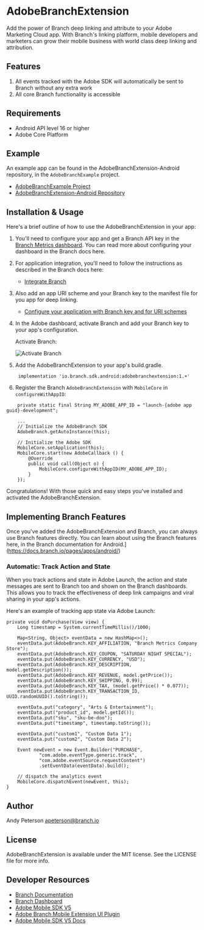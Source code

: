 # AdobeBranchExtension

Add the power of Branch deep linking and attribute to your Adobe Marketing Cloud app. With Branch's linking platform, mobile developers and marketers can grow their mobile business with world class deep linking and attribution.

## Features
1. All events tracked with the Adobe SDK will automatically be sent to Branch without any extra work
2. All core Branch functionality is accessible

## Requirements
- Android API level 16 or higher
- Adobe Core Platform

## Example

An example app can be found in the AdobeBranchExtension-Android repository, in the `AdobeBranchExample`
project.

- [AdobeBranchExample Project](https://github.com/BranchMetrics/AdobeBranchExtension-Android/tree/master/AdobeBranchExample)
- [AdobeBranchExtension-Android Repository](https://github.com/BranchMetrics/AdobeBranchExtension-Android)

## Installation & Usage

Here's a brief outline of how to use the AdobeBranchExtension in your app:

1. You'll need to configure your app and get a Branch API key in the [Branch Metrics dashboard](https://branch.dashboard.branch.io/account-settings/app). You can read more about configuring your dashboard in the Branch docs here.

2. For application integration, you'll need to follow the instructions as described in the Branch docs here:

   - [Integrate Branch](https://docs.branch.io/pages/apps/android/)

3. Also add an app URI scheme and your Branch key to the manifest file for you app for deep linking.

   - [Configure your application with Branch key and for URI schemes](https://docs.branch.io/pages/apps/android/#configure-app)

4. In the Adobe dashboard, activate Branch and add your Branch key to your app's configuration.

   Activate Branch:

   ![Activate Branch](scripts/images/adobe-dash-install.png)

5. Add the AdobeBranchExtension to your app's build.gradle.

        implementation 'io.branch.sdk.android:adobebranchextension:1.+'

6. Register the Branch `AdobeBranchExtension` with `MobileCore` in `configureWithAppID`:

```
    private static final String MY_ADOBE_APP_ID = "launch-{adobe app guid}-development";

    ...
    // Initialize the AdobeBranch SDK
    AdobeBranch.getAutoInstance(this);
    
    // Initialize the Adobe SDK
    MobileCore.setApplication(this);
    MobileCore.start(new AdobeCallback () {
        @Override
        public void call(Object o) {
            MobileCore.configureWithAppID(MY_ADOBE_APP_ID);
        }
    });

```

Congratulations! With those quick and easy steps you've installed and activated the AdobeBranchExtension.

## Implementing Branch Features

Once you've added the AdobeBranchExtension and Branch, you can always use Branch features directly. You can learn about using the Branch features here, in the Branch documentation for Android.](https://docs.branch.io/pages/apps/android/)


### Automatic: Track Action and State
When you track actions and state in Adobe Launch, the action and state messages are sent to Branch too and shown on the
Branch dashboards. This allows you to track the effectiveness of deep link campaigns and viral sharing in your app's actions.

Here's an example of tracking app state via Adobe Launch:

    private void doPurchase(View view) {
        Long timestamp = System.currentTimeMillis()/1000;

        Map<String, Object> eventData = new HashMap<>();
        eventData.put(AdobeBranch.KEY_AFFILIATION, "Branch Metrics Company Store");
        eventData.put(AdobeBranch.KEY_COUPON, "SATURDAY NIGHT SPECIAL");
        eventData.put(AdobeBranch.KEY_CURRENCY, "USD");
        eventData.put(AdobeBranch.KEY_DESCRIPTION, model.getDescription());
        eventData.put(AdobeBranch.KEY_REVENUE, model.getPrice());
        eventData.put(AdobeBranch.KEY_SHIPPING, 0.99);
        eventData.put(AdobeBranch.KEY_TAX, (model.getPrice() * 0.077));
        eventData.put(AdobeBranch.KEY_TRANSACTION_ID, UUID.randomUUID().toString());

        eventData.put("category", "Arts & Entertainment");
        eventData.put("product_id", model.getId());
        eventData.put("sku", "sku-be-doo");
        eventData.put("timestamp", timestamp.toString());

        eventData.put("custom1", "Custom Data 1");
        eventData.put("custom2", "Custom Data 2");

        Event newEvent = new Event.Builder("PURCHASE",
                "com.adobe.eventType.generic.track",
                "com.adobe.eventSource.requestContent")
                .setEventData(eventData).build();

        // dispatch the analytics event
        MobileCore.dispatchEvent(newEvent, this);
    }


## Author

Andy Peterson apeterson@branch.io

## License

AdobeBranchExtension is available under the MIT license. See the LICENSE file for more info.

## Developer Resources

- [Branch Documentation](https://docs.branch.io/)
- [Branch Dashboard](https://dashboard.branch.io/)
- [Adobe Mobile SDK V5](https://launch.gitbook.io/marketing-mobile-sdk-v5-by-adobe-documentation/release-notes)
- [Adobe Branch Mobile Extension UI Plugin](https://github.com/BranchMetrics/adobe-branch-mobile-plugin)
- [Adobe Mobile SDK V5 Docs](https://launch.gitbook.io/marketing-mobile-sdk-v5-by-adobe-documentation/build-your-own-extension)
